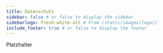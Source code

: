 ```yaml
---
title: Datenschutz
sidebar: false # or false to display the sidebar
sidebarlogo: fresh-white-alt # From (static/images/logo/)
include_footer: true # or false to display the footer
---
```


Platzhalter